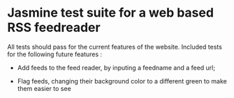 # Jasmine test suite for a web based RSS feedreader

All tests should pass for the current features of the website. Included tests for the following future features :
* Add feeds to the feed reader, by inputing a feedname and a feed url;

* Flag feeds, changing their background color to a different green to make them easier to see